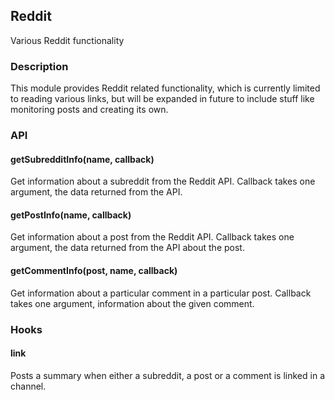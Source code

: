 ## Reddit

Various Reddit functionality

### Description

This module provides Reddit related functionality, which is currently limited to
reading various links, but will be expanded in future to include stuff like
monitoring posts and creating its own.

### API

#### getSubredditInfo(name, callback)
Get information about a subreddit from the Reddit API. Callback takes one
argument, the data returned from the API.

#### getPostInfo(name, callback)
Get information about a post from the Reddit API. Callback takes one argument,
the data returned from the API about the post.

#### getCommentInfo(post, name, callback)
Get information about a particular comment in a particular post. Callback takes
one argument, information about the given comment.

### Hooks

#### link
Posts a summary when either a subreddit, a post or a comment is linked in a
channel.
